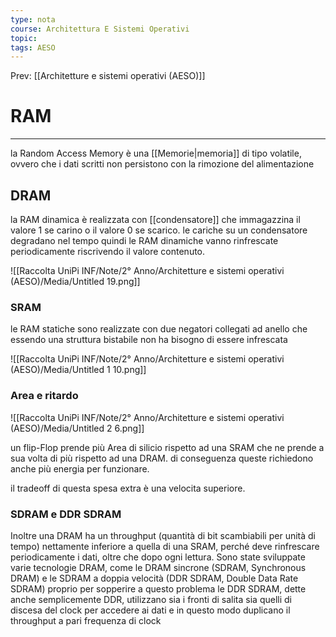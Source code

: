 ```yaml
---
type: nota
course: Architettura E Sistemi Operativi
topic: 
tags: AESO
---
```


Prev: [[Architetture e sistemi operativi (AESO)]]

# RAM
---
la Random Access Memory è una [[Memorie|memoria]] di tipo volatile, ovvero che i dati scritti non persistono con la rimozione del alimentazione

## DRAM

la RAM dinamica è realizzata con [[condensatore]] che immagazzina il valore 1 se carino o il valore 0 se scarico. le cariche su un condensatore degradano nel tempo quindi le RAM dinamiche vanno rinfrescate periodicamente riscrivendo il valore contenuto.

![[Raccolta UniPi INF/Note/2° Anno/Architetture e sistemi operativi (AESO)/Media/Untitled 19.png]]

### SRAM

le RAM statiche sono realizzate con due negatori collegati ad anello che essendo una struttura bistabile non ha bisogno di essere infrescata

![[Raccolta UniPi INF/Note/2° Anno/Architetture e sistemi operativi (AESO)/Media/Untitled 1 10.png]]

### Area e ritardo

![[Raccolta UniPi INF/Note/2° Anno/Architetture e sistemi operativi (AESO)/Media/Untitled 2 6.png]]

un flip-Flop prende più Area di silicio rispetto ad una  SRAM che ne prende a sua volta di più rispetto ad una DRAM. di conseguenza queste richiedono anche più energia per funzionare.

il tradeoff di questa spesa extra è una velocita superiore.

### SDRAM e DDR SDRAM

Inoltre una DRAM ha un throughput (quantità di bit scambiabili per unità di tempo) nettamente inferiore a quella di una SRAM, perché
deve rinfrescare periodicamente i dati, oltre che dopo ogni lettura. Sono state
sviluppate varie tecnologie DRAM, come le DRAM sincrone (SDRAM, Synchronous DRAM) e le SDRAM a doppia velocità (DDR SDRAM, Double
Data Rate SDRAM) proprio per sopperire a questo problema le DDR
SDRAM, dette anche semplicemente DDR, utilizzano sia i fronti di salita sia
quelli di discesa del clock per accedere ai dati e in questo modo duplicano il
throughput a pari frequenza di clock
